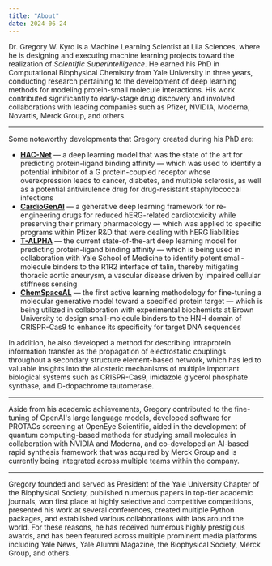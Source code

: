 ```yaml
---
title: "About"
date: 2024-06-24
---
```


<div class="about-section">

Dr. Gregory W. Kyro is a Machine Learning Scientist at Lila Sciences, where he is designing and executing machine learning projects toward the realization of *Scientific Superintelligence*. He earned his PhD in Computational Biophysical Chemistry from Yale University in three years, conducting research pertaining to the development of deep learning methods for modeling protein-small molecule interactions. His work contributed significantly to early-stage drug discovery and involved collaborations with leading companies such as Pfizer, NVIDIA, Moderna, Novartis, Merck Group, and others.

---

Some noteworthy developments that Gregory created during his PhD are:
- [**HAC-Net**](https://pubs.acs.org/doi/10.1021/acs.jcim.3c00251) — a deep learning model that was the state of the art for predicting protein-ligand binding affinity — which was used to identify a potential inhibitor of a G protein-coupled receptor whose overexpression leads to cancer, diabetes, and multiple sclerosis, as well as a potential antivirulence drug for drug-resistant staphylococcal infections
- [**CardioGenAI**](https://jcheminf.biomedcentral.com/articles/10.1186/s13321-025-00976-8) — a generative deep learning framework for re-engineering drugs for reduced hERG-related cardiotoxicity while preserving their primary pharmacology — which was applied to specific programs within Pfizer R&D that were dealing with hERG liabilities
- [**T-ALPHA**](https://pubs.acs.org/doi/abs/10.1021/acs.jcim.4c02332) — the current state-of-the-art deep learning model for predicting protein-ligand binding affinity — which is being used in collaboration with Yale  School of Medicine to identify potent small-molecule binders to the R1R2 interface of talin, thereby mitigating thoracic aortic aneurysm, a vascular disease driven by impaired cellular stiffness sensing
- [**ChemSpaceAL**](https://pubs.acs.org/doi/10.1021/acs.jcim.3c01456) — the first active learning methodology for fine-tuning a molecular generative model toward a specified protein target — which is being utilized in collaboration with experimental biochemists at Brown University to design small-molecule binders to the HNH domain of CRISPR-Cas9 to enhance its specificity for target DNA sequences

In addition, he also developed a method for describing intraprotein information transfer as the propagation of electrostatic couplings throughout a secondary structure element-based network, which has led to valuable insights into the allosteric mechanisms of multiple important biological systems such as CRISPR-Cas9, imidazole glycerol phosphate synthase, and D-dopachrome tautomerase. 

---

Aside from his academic achievements, Gregory contributed to the fine-tuning of OpenAI's large language models, developed software for PROTACs screening at OpenEye Scientific, aided in the development of quantum computing-based methods for studying small molecules in collaboration with NVIDIA and Moderna, and co-developed an AI-based rapid synthesis framework that was acquired by Merck Group and is currently being integrated across multiple teams within the company.

---
	
Gregory founded and served as President of the Yale University Chapter of the Biophysical Society, published numerous papers in top-tier academic journals, won first place at highly selective and competitive competitions, presented his work at several conferences, created multiple Python packages, and established various collaborations with labs around the world. For these reasons, he has received numerous highly prestigious awards, and has been featured across multiple prominent media platforms including Yale News, Yale Alumni Magazine, the Biophysical Society, Merck Group, and others.

</div>

